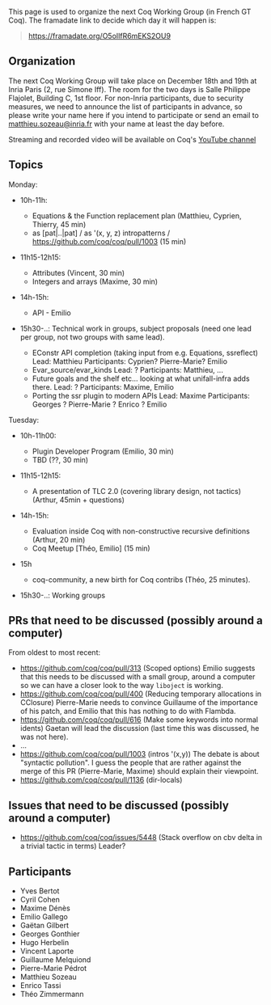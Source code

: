 This page is used to organize the next Coq Working Group (in French GT Coq). The framadate link to decide which day it will happen is:

> <https://framadate.org/O5oIlfR6mEKS2OU9>

Organization
------------

The next Coq Working Group will take place on December 18th and 19th at Inria Paris (2, rue Simone Iff). The room for the two days is Salle Philippe Flajolet, Building C, 1st floor. For non-Inria participants, due to security measures, we need to announce the list of participants in advance, so please write your name here if you intend to participate or send an email to [matthieu.sozeau@inria.fr](mailto:matthieu.sozeau@inria.fr) with your name at least the day before.

Streaming and recorded video will be available on Coq's [YouTube channel](https://www.youtube.com/channel/UCbJo6gYYr0OF18x01M4THdQ)

Topics
------
Monday:
- 10h-11h:
  - Equations & the Function replacement plan (Matthieu, Cyprien, Thierry, 45 min)
  - as [pat|..|pat] / as '(x, y, z) intropatterns / https://github.com/coq/coq/pull/1003 (15 min)

- 11h15-12h15:
  - Attributes (Vincent, 30 min)
  - Integers and arrays (Maxime, 30 min)

- 14h-15h:
  - API - Emilio

- 15h30-..:
  Technical work in groups, subject proposals (need one lead per group, not two groups with same lead).
  - EConstr API completion (taking input from e.g. Equations, ssreflect)
    Lead: Matthieu
    Participants: Cyprien? Pierre-Marie? Emilio
  - Evar_source/evar_kinds
    Lead: ?
    Participants: Matthieu, ...
  - Future goals and the shelf etc... looking at what unifall-infra adds there.
    Lead: ?
    Participants: Maxime, Emilio
  - Porting the ssr plugin to modern APIs
    Lead: Maxime
    Participants: Georges ? Pierre-Marie ? Enrico ? Emilio

Tuesday:
- 10h-11h00:
  - Plugin Developer Program (Emilio, 30 min)
  - TBD (??, 30 min)

- 11h15-12h15:
  - A presentation of TLC 2.0 (covering library design, not tactics) (Arthur, 45min + questions)

- 14h-15h:
  - Evaluation inside Coq with non-constructive recursive definitions (Arthur, 20 min)
  - Coq Meetup [Théo, Emilio] (15 min)
- 15h
  - coq-community, a new birth for Coq contribs (Théo, 25 minutes).

- 15h30-..:
  Working groups

PRs that need to be discussed (possibly around a computer)
----------------------------------------------------------

From oldest to most recent:
- https://github.com/coq/coq/pull/313 (Scoped options) Emilio suggests that this needs to be discussed with a small group, around a computer so we can have a closer look to the way `liboject` is working.
- https://github.com/coq/coq/pull/400 (Reducing temporary allocations in CClosure) Pierre-Marie needs to convince Guillaume of the importance of his patch, and Emilio that this has nothing to do with Flambda.
- https://github.com/coq/coq/pull/616 (Make some keywords into normal idents) Gaetan will lead the discussion (last time this was discussed, he was not here).
- ...
- https://github.com/coq/coq/pull/1003 (intros '(x,y)) The debate is about "syntactic pollution". I guess the people that are rather against the merge of this PR (Pierre-Marie, Maxime) should explain their viewpoint.
- https://github.com/coq/coq/pull/1136 (dir-locals)

Issues that need to be discussed (possibly around a computer)
-------------------------------------------------------------

- https://github.com/coq/coq/issues/5448 (Stack overflow on cbv delta in a trivial tactic in terms) Leader?

Participants
------------
- Yves Bertot
- Cyril Cohen
- Maxime Dénès
- Emilio Gallego
- Gaëtan Gilbert
- Georges Gonthier
- Hugo Herbelin
- Vincent Laporte
- Guillaume Melquiond
- Pierre-Marie Pédrot
- Matthieu Sozeau
- Enrico Tassi
- Théo Zimmermann
